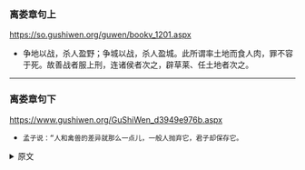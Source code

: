 ### 离娄章句上
https://so.gushiwen.org/guwen/bookv_1201.aspx
- 争地以战，杀人盈野；争城以战，杀人盈城。此所谓率土地而食人肉，罪不容于死。故善战者服上刑，连诸侯者次之，辟草莱、任土地者次之。
---
### 离娄章句下
https://www.gushiwen.org/GuShiWen_d3949e976b.aspx
- `孟子说：“人和禽兽的差异就那么一点儿，一般人抛弃它，君子却保存它。`
<details><summary>原文</summary>
人之所以异于禽兽者几希，庶民去之，君子存之． 舜明于庶物，察于人伦，由仁义行，非行仁义也。”
</details>